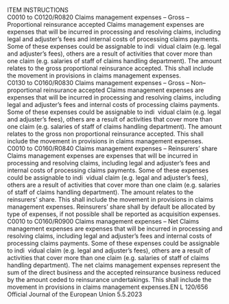  
ITEM  INSTRUCTIONS  
C0010 to 
C0120/R0820  Claims management expenses 
– Gross – Proportional 
reinsurance accepted  Claims management expenses are expenses that will be incurred in processing and 
resolving claims, including legal and adjuster’s fees and internal costs of 
processing claims payments. Some of these expenses could be assignable to indi ­
vidual claim (e.g. legal and adjuster’s fees), others are a result of activities that 
cover more than one claim (e.g. salaries of staff of claims handling department). 
The amount relates to the gross proportional reinsurance accepted. 
This shall include the movement in provisions in claims management expenses.  
C0130 to 
C0160/R0830  Claims management expenses 
– Gross – Non–proportional 
reinsurance accepted  Claims management expenses are expenses that will be incurred in processing and 
resolving claims, including legal and adjuster’s fees and internal costs of 
processing claims payments. Some of these expenses could be assignable to indi ­
vidual claim (e.g. legal and adjuster’s fees), others are a result of activities that 
cover more than one claim (e.g. salaries of staff of claims handling department). 
The amount relates to the gross non proportional reinsurance accepted. 
This shall include the movement in provisions in claims management expenses.  
C0010 to 
C0160/R0840  Claims management expenses 
– Reinsurers’ share  Claims management expenses are expenses that will be incurred in processing and 
resolving claims, including legal and adjuster’s fees and internal costs of 
processing claims payments. Some of these expenses could be assignable to indi ­
vidual claim (e.g. legal and adjuster’s fees), others are a result of activities that 
cover more than one claim (e.g. salaries of staff of claims handling department). 
The amount relates to the reinsurers’ share. 
This shall include the movement in provisions in claims management expenses. 
Reinsurers’ share shall by default be allocated by type of expenses, if not possible 
shall be reported as acquisition expenses.  
C0010 to 
C0160/R0900  Claims management expenses 
– Net  Claims management expenses are expenses that will be incurred in processing and 
resolving claims, including legal and adjuster’s fees and internal costs of 
processing claims payments. Some of these expenses could be assignable to indi ­
vidual claim (e.g. legal and adjuster’s fees), others are a result of activities that 
cover more than one claim (e.g. salaries of staff of claims handling department). 
The net claims management expenses represent the sum of the direct business and 
the accepted reinsurance business reduced by the amount ceded to reinsurance 
undertakings. 
This shall include the movement in provisions in claims management expenses.EN  L 120/656 Official Journal of the European Union 5.5.2023